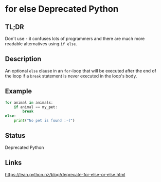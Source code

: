 for else <a class="status deprecated">Deprecated Python</a>
========

TL;DR
-----

Don't use - it confuses lots of programmers and there are much more readable alternatives using ```if else```.

Description
-----------

An optional `else` clause in an `for`-loop that will be executed after the end of the loop if a `break` statement is never executed in the loop's body.

Example
-------

```python
for animal in animals:
    if animal == my_pet:
        break
else:
    print("No pet is found :-(")
```

Status
------

Deprecated Python

Links
-----

https://lean.python.nz/blog/deprecate-for-else-or-else.html
